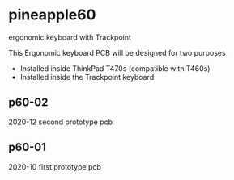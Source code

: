 # pineapple60
ergonomic keyboard with Trackpoint

This Ergonomic keyboard PCB will be designed for two purposes
- Installed inside ThinkPad T470s (compatible with T460s)
- Installed inside the Trackpoint keyboard

## p60-02
2020-12 second prototype pcb

## p60-01
2020-10 first prototype pcb

